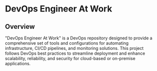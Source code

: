 # DevOps Engineer At Work

## Overview
"DevOps Engineer At Work" is a DevOps repository designed to provide a comprehensive set of tools and configurations for automating infrastructure, CI/CD pipelines, and monitoring solutions. This project follows DevOps best practices to streamline deployment and enhance scalability, reliability, and security for cloud-based or on-premise applications.
